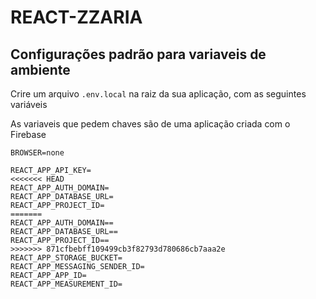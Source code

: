 # REACT-ZZARIA

## Configurações padrão para variaveis de ambiente

Crire um arquivo `.env.local` na raiz da sua aplicação, com as seguintes variáveis

As variaveis que pedem chaves são de uma aplicação criada com o Firebase
```
BROWSER=none

REACT_APP_API_KEY=
<<<<<<< HEAD
REACT_APP_AUTH_DOMAIN=
REACT_APP_DATABASE_URL=
REACT_APP_PROJECT_ID=
=======
REACT_APP_AUTH_DOMAIN==
REACT_APP_DATABASE_URL==
REACT_APP_PROJECT_ID==
>>>>>>> 871cfbebff109499cb3f82793d780686cb7aaa2e
REACT_APP_STORAGE_BUCKET=
REACT_APP_MESSAGING_SENDER_ID=
REACT_APP_APP_ID=
REACT_APP_MEASUREMENT_ID=
```

